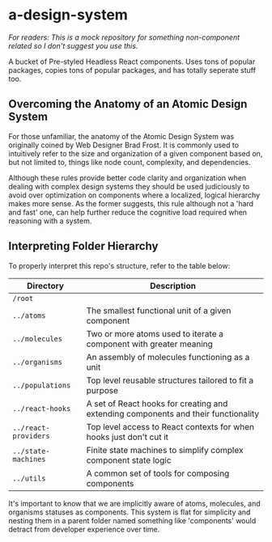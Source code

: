 # a-design-system

*For readers: This is a mock repository for something non-component related so I don't suggest you use this.*

A bucket of Pre-styled Headless React components. Uses tons of popular packages, copies tons of popular packages, and has totally seperate stuff too.

## Overcoming the Anatomy of an Atomic Design System

For those unfamiliar, the anatomy of the Atomic Design System was originally coined by Web Designer Brad Frost. It is commonly used to intuitively refer to the size and organization of a given component based on, but not limited to, things like node count, complexity, and dependencies. 

Although these rules provide better code clarity and organization when dealing with complex design systems they should be used judiciously to avoid over optimization on components where a localized, logical hierarchy makes more sense. As the former suggests, this rule although not a 'hard and fast' one, can help further reduce the cognitive load required when reasoning with a system.

## Interpreting Folder Hierarchy

To properly interpret this repo's structure, refer to the table below:

| Directory            | Description                                                                        |
|----------------------|------------------------------------------------------------------------------------|
| `/root`              |                                                                                    |
| `../atoms`           | The smallest functional unit of a given component                                  |
| `../molecules`       | Two or more atoms used to iterate a component with greater meaning                 |
| `../organisms`       | An assembly of molecules functioning as a unit                                     |
| `../populations`     | Top level reusable structures tailored to fit a purpose                            |
| `../react-hooks`     | A set of React hooks for creating and extending components and their functionality |
| `../react-providers` | Top level access to React contexts for when hooks just don't cut it                |
| `../state-machines`  | Finite state machines to simplify complex component state logic                    |
| `../utils`           | A common set of tools for composing components                                     |

It's important to know that we are implicitly aware of atoms, molecules, and organisms statuses as components. This system is flat for simplicity and nesting them in a parent folder named something like 'components' would detract from developer experience over time. 
